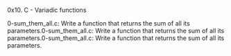 0x10. C - Variadic functions




0-sum_them_all.c: Write a function that returns the sum of all its parameters.0-sum_them_all.c: Write a function that returns the sum of all its parameters.0-sum_them_all.c: Write a function that returns the sum of all its parameters.
